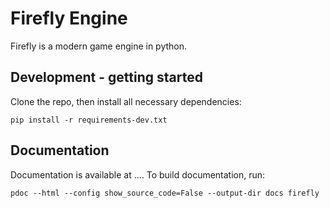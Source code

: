 # Firefly Engine

Firefly is a modern game engine in python.

## Development - getting started

Clone the repo, then install all necessary dependencies:

```shell script
pip install -r requirements-dev.txt
```

## Documentation

Documentation is available at ....
To build documentation, run:

```shell script
pdoc --html --config show_source_code=False --output-dir docs firefly
```
